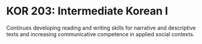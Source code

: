 # KOR 203: Intermediate Korean I

Continues developing reading and writing skills for narrative and descriptive texts and increasing communicative competence in applied social contexts.